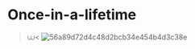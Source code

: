 # Once-in-a-lifetime
>⩊<
![56a89d72d4c48d2bcb34e454b4d3c38e](https://github.com/user-attachments/assets/e82f2878-0ccb-49d9-88bd-ad316bcfa5c7)
